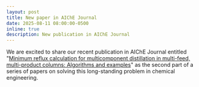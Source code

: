 ```yaml
---
layout: post
title: New paper in AIChE Journal
date: 2025-08-11 08:00:00-0500
inline: true
description: New publication in AIChE Journal
---
```


We are excited to share our recent publication in AIChE Journal entitled "[Minimum reflux calculation for multicomponent distillation in multi-feed, multi-product columns: Algorithms and examples](https://aiche.onlinelibrary.wiley.com/doi/full/10.1002/aic.70016)" as the second part of a series of papers on solving this long-standing problem in chemical engineering.

